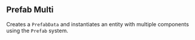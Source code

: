 ## Prefab Multi

Creates a `PrefabData` and instantiates an entity with multiple components using the `Prefab` system.
